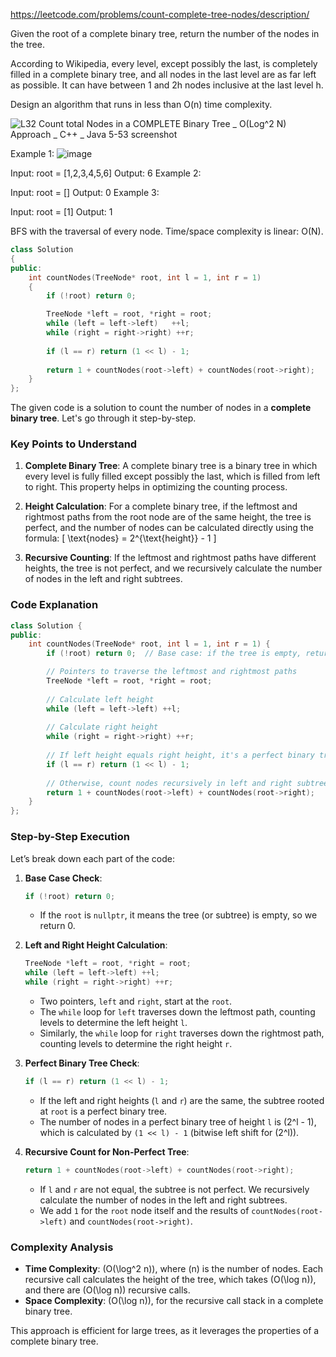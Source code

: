 https://leetcode.com/problems/count-complete-tree-nodes/description/

Given the root of a complete binary tree, return the number of the nodes in the tree.

According to Wikipedia, every level, except possibly the last, is completely filled in a complete binary tree, and all nodes in the last level are as far left as possible. It can have between 1 and 2h nodes inclusive at the last level h.

Design an algorithm that runs in less than O(n) time complexity.

 ![L32  Count total Nodes in a COMPLETE Binary Tree _ O(Log^2 N) Approach _ C++ _ Java 5-53 screenshot](https://github.com/user-attachments/assets/3b31c987-b0f1-454b-b510-d86c187ad1fa)


Example 1:
![image](https://github.com/user-attachments/assets/275508e4-8381-409b-9615-1be20b85d3bc)


Input: root = [1,2,3,4,5,6]
Output: 6
Example 2:

Input: root = []
Output: 0
Example 3:

Input: root = [1]
Output: 1


 
 BFS with the traversal of every node. Time/space complexity is linear: O(N).
```cpp
class Solution 
{
public:
    int countNodes(TreeNode* root, int l = 1, int r = 1) 
    {
        if (!root) return 0;

        TreeNode *left = root, *right = root;
        while (left = left->left)   ++l; 
        while (right = right->right) ++r; 
        
        if (l == r) return (1 << l) - 1;
        
        return 1 + countNodes(root->left) + countNodes(root->right);
    }
};
```
The given code is a solution to count the number of nodes in a **complete binary tree**. Let's go through it step-by-step.

### Key Points to Understand

1. **Complete Binary Tree**: A complete binary tree is a binary tree in which every level is fully filled except possibly the last, which is filled from left to right. This property helps in optimizing the counting process.

2. **Height Calculation**: For a complete binary tree, if the leftmost and rightmost paths from the root node are of the same height, the tree is perfect, and the number of nodes can be calculated directly using the formula:
   \[
   \text{nodes} = 2^{\text{height}} - 1
   \]
3. **Recursive Counting**: If the leftmost and rightmost paths have different heights, the tree is not perfect, and we recursively calculate the number of nodes in the left and right subtrees.

### Code Explanation

```cpp
class Solution {
public:
    int countNodes(TreeNode* root, int l = 1, int r = 1) {
        if (!root) return 0;  // Base case: if the tree is empty, return 0.

        // Pointers to traverse the leftmost and rightmost paths
        TreeNode *left = root, *right = root;
        
        // Calculate left height
        while (left = left->left) ++l;
        
        // Calculate right height
        while (right = right->right) ++r;
        
        // If left height equals right height, it's a perfect binary tree
        if (l == r) return (1 << l) - 1;
        
        // Otherwise, count nodes recursively in left and right subtrees
        return 1 + countNodes(root->left) + countNodes(root->right);
    }
};
```

### Step-by-Step Execution

Let’s break down each part of the code:

1. **Base Case Check**:
   ```cpp
   if (!root) return 0;
   ```
   - If the `root` is `nullptr`, it means the tree (or subtree) is empty, so we return 0.

2. **Left and Right Height Calculation**:
   ```cpp
   TreeNode *left = root, *right = root;
   while (left = left->left) ++l;
   while (right = right->right) ++r;
   ```
   - Two pointers, `left` and `right`, start at the `root`.
   - The `while` loop for `left` traverses down the leftmost path, counting levels to determine the left height `l`.
   - Similarly, the `while` loop for `right` traverses down the rightmost path, counting levels to determine the right height `r`.

3. **Perfect Binary Tree Check**:
   ```cpp
   if (l == r) return (1 << l) - 1;
   ```
   - If the left and right heights (`l` and `r`) are the same, the subtree rooted at `root` is a perfect binary tree.
   - The number of nodes in a perfect binary tree of height `l` is \(2^l - 1\), which is calculated by `(1 << l) - 1` (bitwise left shift for \(2^l\)).

4. **Recursive Count for Non-Perfect Tree**:
   ```cpp
   return 1 + countNodes(root->left) + countNodes(root->right);
   ```
   - If `l` and `r` are not equal, the subtree is not perfect. We recursively calculate the number of nodes in the left and right subtrees.
   - We add `1` for the `root` node itself and the results of `countNodes(root->left)` and `countNodes(root->right)`.

### Complexity Analysis

- **Time Complexity**: \(O(\log^2 n)\), where \(n\) is the number of nodes. Each recursive call calculates the height of the tree, which takes \(O(\log n)\), and there are \(O(\log n)\) recursive calls.
- **Space Complexity**: \(O(\log n)\), for the recursive call stack in a complete binary tree.

This approach is efficient for large trees, as it leverages the properties of a complete binary tree.
